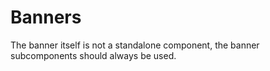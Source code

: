 # Banners

The banner itself is not a standalone component, the banner subcomponents should always be used.

